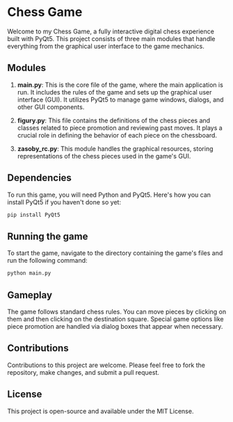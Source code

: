 # Chess Game

Welcome to my Chess Game, a fully interactive digital chess experience built with PyQt5. This project consists of three main modules that handle everything from the graphical user interface to the game mechanics.

## Modules

1. **main.py**: This is the core file of the game, where the main application is run. It includes the rules of the game and sets up the graphical user interface (GUI). It utilizes PyQt5 to manage game windows, dialogs, and other GUI components.

2. **figury.py**: This file contains the definitions of the chess pieces and classes related to piece promotion and reviewing past moves. It plays a crucial role in defining the behavior of each piece on the chessboard.

3. **zasoby_rc.py**: This module handles the graphical resources, storing representations of the chess pieces used in the game's GUI.

## Dependencies

To run this game, you will need Python and PyQt5. Here's how you can install PyQt5 if you haven't done so yet:

```bash
pip install PyQt5
```
## Running the game

To start the game, navigate to the directory containing the game's files and run the following command:
``` bash
python main.py
```

## Gameplay

The game follows standard chess rules. You can move pieces by clicking on them and then clicking on the destination square. Special game options like piece promotion are handled via dialog boxes that appear when necessary.

## Contributions

Contributions to this project are welcome. Please feel free to fork the repository, make changes, and submit a pull request.

## License

This project is open-source and available under the MIT License.

